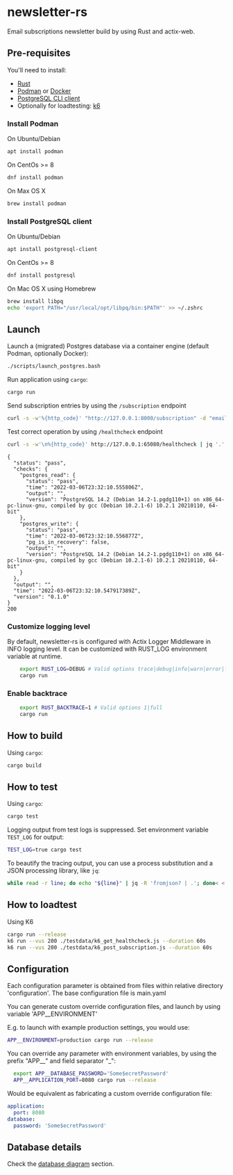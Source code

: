 # newsletter-rs
Email subscriptions newsletter build by using Rust and actix-web.

## Pre-requisites

You'll need to install:

- [Rust](https://www.rust-lang.org/tools/install)
- [Podman](https://podman.io/getting-started/installation) or [Docker](https://docs.docker.com/get-docker/)
- [PostgreSQL CLI client](https://www.postgresql.org/download/)
- Optionally for loadtesting: [k6](https://k6.io/docs/getting-started/installation/)

### Install Podman

On Ubuntu/Debian

```bash
apt install podman
```

On CentOs >= 8

```bash
dnf install podman
```

On Max OS X

```sh
brew install podman
```

### Install PostgreSQL client

On Ubuntu/Debian

```bash
apt install postgresql-client
```

On CentOs >= 8

```bash
dnf install postgresql
```

On Mac OS X using Homebrew

```sh
brew install libpq
echo 'export PATH="/usr/local/opt/libpq/bin:$PATH"' >> ~/.zshrc
```

## Launch

Launch a (migrated) Postgres database via a container engine (default Podman, optionally Docker):

```bash
./scripts/launch_postgres.bash
```

Run application using `cargo`:

```bash
cargo run
```

Send subscription entries by using the `/subscription` endpoint

```bash
curl -s -w'%{http_code}' "http://127.0.0.1:8000/subscription" -d "email=email%40drconopoima.com&name=Jane%20Doe"
```

Test correct operation by using `/healthcheck` endpoint

```bash
curl -s -w'\n%{http_code}' http://127.0.0.1:65080/healthcheck | jq '.'
```

```text
{
  "status": "pass",
  "checks": {
    "postgres_read": {
      "status": "pass",
      "time": "2022-03-06T23:32:10.555806Z",
      "output": "",
      "version": "PostgreSQL 14.2 (Debian 14.2-1.pgdg110+1) on x86_64-pc-linux-gnu, compiled by gcc (Debian 10.2.1-6) 10.2.1 20210110, 64-bit"
    },
    "postgres_write": {
      "status": "pass",
      "time": "2022-03-06T23:32:10.556877Z",
      "pg_is_in_recovery": false,
      "output": "",
      "version": "PostgreSQL 14.2 (Debian 14.2-1.pgdg110+1) on x86_64-pc-linux-gnu, compiled by gcc (Debian 10.2.1-6) 10.2.1 20210110, 64-bit"
    }
  },
  "output": "",
  "time": "2022-03-06T23:32:10.547917389Z",
  "version": "0.1.0"
}
200
```

### Customize logging level

By default, newsletter-rs is configured with Actix Logger Middleware in INFO logging level. It can be customized with RUST_LOG environment variable at runtime.

```sh
    export RUST_LOG=DEBUG # Valid options trace|debug|info|warn|error|fatal
    cargo run
```

### Enable backtrace

```sh
    export RUST_BACKTRACE=1 # Valid options 1|full
    cargo run
```

## How to build

Using `cargo`:

```bash
cargo build
```

## How to test

Using `cargo`:

```bash
cargo test 
```

Logging output from test logs is suppressed. Set environment variable `TEST_LOG` for output:

```sh
TEST_LOG=true cargo test
```

To beautify the tracing output, you can use a process substitution and a JSON processing library, like `jq`:

```sh
while read -r line; do echo "${line}" | jq -R 'fromjson? | .'; done< <(TEST_LOG=true cargo test)
```

## How to loadtest

Using K6

```bash
cargo run --release
k6 run --vus 200 ./testdata/k6_get_healthcheck.js --duration 60s
k6 run --vus 200 ./testdata/k6_post_subscription.js --duration 60s
```

## Configuration

Each configuration parameter is obtained from files within relative directory 'configuration'. The base configuration file is main.yaml

You can generate custom override configuration files, and launch by using variable 'APP__ENVIRONMENT'

E.g. to launch with example production settings, you would use:

```sh
APP__ENVIRONMENT=production cargo run --release
```

You can override any parameter with environment variables, by using the prefix "APP__" and field separator "_":

```sh
  export APP__DATABASE_PASSWORD='Some$ecretPassword'
  APP__APPLICATION_PORT=8080 cargo run --release
```

Would be equivalent as fabricating a custom override configuration file:

```yaml
application:
  port: 8080
database:
  password: 'Some$ecretPassword'
```

## Database details

Check the [database diagram](database_diagram.md) section.
